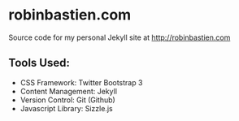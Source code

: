 # robinbastien.com
Source code for my personal Jekyll site at http://robinbastien.com

## Tools Used:
 * CSS Framework:      Twitter Bootstrap 3
 * Content Management: Jekyll
 * Version Control:    Git (Github)
 * Javascript Library: Sizzle.js
